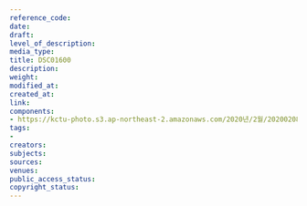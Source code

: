 ```yaml
---
reference_code: 
date: 
draft: 
level_of_description: 
media_type: 
title: DSC01600
description: 
weight: 
modified_at: 
created_at: 
link: 
components:
- https://kctu-photo.s3.ap-northeast-2.amazonaws.com/2020년/2월/20200208_문중원열사+진상규명·책임자+처벌+및+한국마사회+적폐청산을+위한+전국노동자대회/DSC01600.jpg
tags:
- 
creators: 
subjects: 
sources: 
venues: 
public_access_status: 
copyright_status: 
---
```

